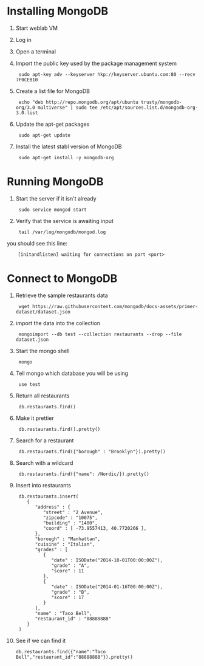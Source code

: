 # Installing MongoDB

1. Start weblab VM
2. Log in
3. Open a terminal
4. Import the public key used by the package management system

		sudo apt-key adv --keyserver hkp://keyserver.ubuntu.com:80 --recv 7F0CEB10

5. Create a list file for MongoDB

		echo "deb http://repo.mongodb.org/apt/ubuntu trusty/mongodb-org/3.0 multiverse" | sudo tee /etc/apt/sources.list.d/mongodb-org-3.0.list 

6. Update the apt-get packages

		sudo apt-get update

7. Install the latest stabl version of MongoDB

		sudo apt-get install -y mongodb-org

# Running MongoDB
1. Start the server if it isn't already

		sudo service mongod start

2. Verify that the service is awaiting input

		tail /var/log/mongodb/mongod.log 

you should see this line:

		[initandlisten] waiting for connections on port <port>

# Connect to MongoDB
1. Retrieve the sample restaurants data

		wget https://raw.githubusercontent.com/mongodb/docs-assets/primer-dataset/dataset.json 

2. import the data into the collection

		mongoimport --db test --collection restaurants --drop --file dataset.json

3. Start the mongo shell

		mongo

4. Tell mongo which database you will be using

		use test

5. Return all restaurants 

		db.restaurants.find()

6. Make it prettier

		db.restaurants.find().pretty()

7. Search for a restaurant

		db.restaurants.find({"borough" : "Brooklyn"}).pretty() 

8. Search with a wildcard

		db.restaurants.find({"name": /Nordic/}).pretty()

9. Insert into restaurants

		db.restaurants.insert(
		   {
		      "address" : {
		         "street" : "2 Avenue",
		         "zipcode" : "10075",
		         "building" : "1480",
		         "coord" : [ -73.9557413, 40.7720266 ],
		      },
		      "borough" : "Manhattan",
		      "cuisine" : "Italian",
		      "grades" : [
		         {
		            "date" : ISODate("2014-10-01T00:00:00Z"),
		            "grade" : "A",
		            "score" : 11
		         },
		         {
		            "date" : ISODate("2014-01-16T00:00:00Z"),
		            "grade" : "B",
		            "score" : 17
		         }
		      ],
		      "name" : "Taco Bell",
		      "restaurant_id" : "88888888"
		   }
		)

10. See if we can find it 

		db.restaurants.find({"name":"Taco Bell","restaurant_id":"88888888"}).pretty()

		